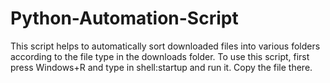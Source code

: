 # Python-Automation-Script
This script helps to automatically sort downloaded files into various folders according to the file type in the downloads folder. 
To use this script, first press Windows+R and type in shell:startup and run it. Copy the file there.
